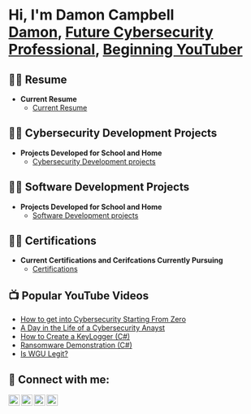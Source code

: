 <h1>Hi, I'm Damon Campbell <br/><a href="https://github.com/CMagneto">Damon</a>, <a href="https://www.linkedin.com/in/damon-campbell-58394231b/">Future Cybersecurity Professional</a>, <a href="https://www.youtube.com/channel/UCQr_LTeZX_es-vSZBf7itwg">Beginning YouTuber</a></h1>


<h2>👨‍💻 Resume </h2>

- <b>Current Resume</b>
  - [Current Resume](https://github.com/CMagneto/ResumeMaster)

<h2>👨‍💻 Cybersecurity Development Projects </h2>

- <b>Projects Developed for School and Home</b>
  - [Cybersecurity Development projects](https://www.google.com)
 

<h2>👨‍💻 Software Development Projects </h2>

- <b>Projects Developed for School and Home</b>
  - [Software Development projects](https://www.google.com)
 

<h2>👨‍💻 Certifications </h2>

- <b>Current Certifications and Cerifcations Currently Pursuing</b>
  - [Certifications](https://www.google.com)

<h2>📺 Popular YouTube Videos</h2>

- [How to get into Cybersecurity Starting From Zero](https://www.youtube.com/watch?v=a83ASGn_V_s)
- [A Day in the Life of a Cybersecurity Anayst](https://www.youtube.com/watch?v=uHy3oM7NnoU)
- [How to Create a KeyLogger (C#)](https://www.youtube.com/watch?v=N-L9hklSlNk)
- [Ransomware Demonstration (C#)](https://www.youtube.com/watch?v=OfvdQeh79s0)
- [Is WGU Legit?](https://www.youtube.com/watch?v=E2MwRWxDBkA)

<h2> 🤳 Connect with me:</h2>

[<img align="left" alt="DamonCampbell | YouTube" width="22px" src="https://cdn.jsdelivr.net/npm/simple-icons@v3/icons/youtube.svg" />][youtube]
[<img align="left" alt="DamonCampbell | Twitter" width="22px" src="https://cdn.jsdelivr.net/npm/simple-icons@v3/icons/twitter.svg" />][twitter]
[<img align="left" alt="DamonCampbell | LinkedIn" width="22px" src="https://cdn.jsdelivr.net/npm/simple-icons@v3/icons/linkedin.svg" />][linkedin]
[<img align="left" alt="DamonCampbell | Instagram" width="22px" src="https://cdn.jsdelivr.net/npm/simple-icons@v3/icons/instagram.svg" />][instagram]

[twitter]: https://github.com/CMagneto/ResumeMaster
[youtube]: https://github.com/CMagneto/ResumeMaster
[instagram]: https://github.com/CMagneto/ResumeMaster
[linkedin]: https://github.com/CMagneto/ResumeMaster

<!--
**DamonCampbell/DamonCampbell** is a ✨ _special_ ✨ repository because its `README.md` (this file) appears on your GitHub profile.

Here are some ideas to get you started:

- 🔭 I’m currently working on ...
- 🌱 I’m currently learning ...
- 👯 I’m looking to collaborate on ...
- 🤔 I’m looking for help with ...
- 💬 Ask me about ...
- 📫 How to reach me: ...
- 😄 Pronouns: ...
- ⚡ Fun fact: ...
-->
